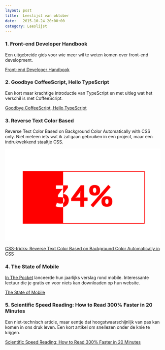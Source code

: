 ```yaml
---
layout: post
title:  Leeslijst van oktober
date:   2015-10-24 20:00:00
category: Leeslijst
---
```


### 1. Front-end Developer Handbook

Een uitgebreide gids voor wie meer wil te weten komen over front-end development.

[Front-end Developer Handbook](http://www.frontendhandbook.com/)

### 2. Goodbye CoffeeScript, Hello TypeScript

Een kort maar krachtige introductie van TypeScript en met uitleg wat het verschil is met CoffeeScript.

[Goodbye CoffeeScript, Hello TypeScript](http://blog.heapanalytics.com/goodbye-coffeescript-hello-typescript/)

### 3. Reverse Text Color Based

Reverse Text Color Based on Background Color Automatically with CSS only. Niet meteen iets wat ik zal gaan gebruiken in een project, maar een indrukwekkend staaltje CSS.

![Reverse Text Color](/img/journal/ReverseTextColor.png "Reverse Text Color")

[CSS-tricks: Reverse Text Color Based on Background Color Automatically in CSS](https://css-tricks.com/reverse-text-color-mix-blend-mode/)

### 4. The State of Mobile

[In The Pocket](https://www.inthepocket.mobi) lanceerde hun jaarlijks verslag rond mobile. Interessante lectuur die je gratis en voor niets kan downloaden op hun website.

[The State of Mobile](https://www.inthepocket.mobi/2015-state-of-mobile-report/)

### 5. Scientific Speed Reading: How to Read 300% Faster in 20 Minutes

Een niet-technisch article, maar eentje dat hoogstwaarschijnlijk van pas kan komen in ons druk leven. Een kort artikel om snellezen onder de knie te krijgen.

[Scientific Speed Reading: How to Read 300% Faster in 20 Minutes](http://fourhourworkweek.com/2009/07/30/speed-reading-and-accelerated-learning/)